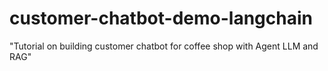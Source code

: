 # customer-chatbot-demo-langchain
"Tutorial on building customer chatbot for coffee shop with Agent LLM and RAG"
